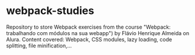 # webpack-studies
Repository to store Webpack exercises from the course "Webpack: trabalhando com módulos na sua webapp") by Flávio Henrique Almeida on Alura. Content covered: Webpack, CSS modules, lazy loading, code splitting, file minification,...